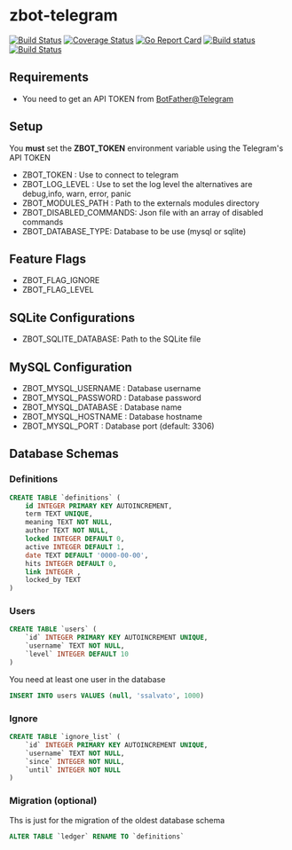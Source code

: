 # zbot-telegram

[![Build Status](https://travis-ci.org/ssalvatori/zbot-telegram.svg?branch=master)](https://travis-ci.org/ssalvatori/zbot-telegram)
[![Coverage Status](https://coveralls.io/repos/github/ssalvatori/zbot-telegram/badge.svg?branch=master)](https://coveralls.io/github/ssalvatori/zbot-telegram?branch=master)
[![Go Report Card](https://goreportcard.com/badge/github.com/ssalvatori/zbot-telegram)](https://goreportcard.com/report/github.com/ssalvatori/zbot-telegram)
[![Build status](https://ci.appveyor.com/api/projects/status/sml2sck29885bh4g?svg=true)](https://ci.appveyor.com/project/ssalvatori/zbot-telegram)
[![Build Status](https://cloud.drone.io/api/badges/ssalvatori/zbot-telegram/status.svg)](https://cloud.drone.io/ssalvatori/zbot-telegram)


## Requirements

* You need to get an API TOKEN from [BotFather@Telegram](https://core.telegram.org/bots)

## Setup

You **must** set the **ZBOT_TOKEN** environment variable using the Telegram's API TOKEN
 
* ZBOT_TOKEN : Use to connect to telegram
* ZBOT_LOG_LEVEL : Use to set the log level the alternatives are debug,info, warn, error, panic
* ZBOT_MODULES_PATH : Path to the externals modules directory
* ZBOT_DISABLED_COMMANDS: Json file with an array of disabled commands
* ZBOT_DATABASE_TYPE: Database to be use (mysql or sqlite)

## Feature Flags

* ZBOT_FLAG_IGNORE
* ZBOT_FLAG_LEVEL

## SQLite Configurations

* ZBOT_SQLITE_DATABASE: Path to the SQLite file 

## MySQL Configuration

* ZBOT_MYSQL_USERNAME : Database username
* ZBOT_MYSQL_PASSWORD : Database password
* ZBOT_MYSQL_DATABASE : Database name
* ZBOT_MYSQL_HOSTNAME : Database hostname 
* ZBOT_MYSQL_PORT : Database port (default: 3306)

## Database Schemas

### Definitions

```sql
CREATE TABLE `definitions` ( 
    id INTEGER PRIMARY KEY AUTOINCREMENT, 
    term TEXT UNIQUE, 
    meaning TEXT NOT NULL, 
    author TEXT NOT NULL, 
    locked INTEGER DEFAULT 0, 
    active INTEGER DEFAULT 1, 
    date TEXT DEFAULT '0000-00-00', 
    hits INTEGER DEFAULT 0, 
    link INTEGER ,
    locked_by TEXT
)
```

### Users

```sql
CREATE TABLE `users` ( 
    `id` INTEGER PRIMARY KEY AUTOINCREMENT UNIQUE, 
    `username` TEXT NOT NULL, 
    `level` INTEGER DEFAULT 10 
)
```


You need at least one user in the database

```sql
INSERT INTO users VALUES (null, 'ssalvato', 1000)
```

### Ignore

```sql
CREATE TABLE `ignore_list` ( 
    `id` INTEGER PRIMARY KEY AUTOINCREMENT UNIQUE, 
    `username` TEXT NOT NULL, 
    `since` INTEGER NOT NULL,
    `until` INTEGER NOT NULL
)
```

### Migration (optional)

Ths is just for the migration of the oldest database schema

```sql
ALTER TABLE `ledger` RENAME TO `definitions`
```
